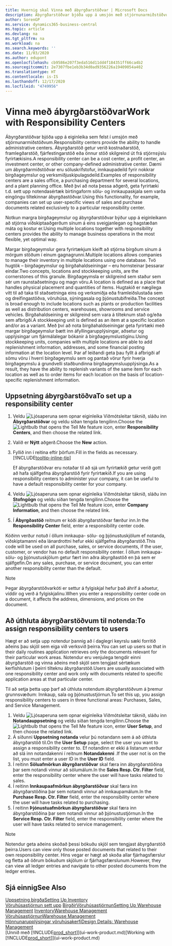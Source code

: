 ```yaml
---
title: Hvernig skal Vinna með ábyrgðarstöðvar | Microsoft Docs
description: Ábyrgðarstöðvar bjóða upp á umsjón með stjórnunarmiðstöðvum. Ábyrgðamiðstöð getur verið kostnaðarmiðstöð, hagnaðarmiðstöð, fjárfestingamiðstöð eða önnur fyrirtækisskilgreind stjórnunarmiðstöð.
author: SorenGP
ms.service: dynamics365-business-central
ms.topic: article
ms.devlang: na
ms.tgt_pltfrm: na
ms.workload: na
ms.search.keywords: ''
ms.date: 11/03/2020
ms.author: edupont
ms.openlocfilehash: cb9586e207f3eda516d11dd4f184351ff66ca4b2
ms.sourcegitcommit: 2e7307fbe1eb3b34d0ad9356226a19409054a402
ms.translationtype: HT
ms.contentlocale: is-IS
ms.lasthandoff: 12/17/2020
ms.locfileid: "4749956"
---
```

# <a name="work-with-responsibility-centers"></a><span data-ttu-id="17649-104">Vinna með ábyrgðarstöðvar</span><span class="sxs-lookup"><span data-stu-id="17649-104">Work with Responsibility Centers</span></span>

<span data-ttu-id="17649-105">Ábyrgðarstöðvar bjóða upp á eiginleika sem felst í umsjón með stjórnunarmiðstöðvum.</span><span class="sxs-lookup"><span data-stu-id="17649-105">Responsibility centers provide the ability to handle administrative centers.</span></span> <span data-ttu-id="17649-106">Ábyrgðarstöð getur verið kostnaðarstöð, framlegðarstöð, fjárfestingarstöð eða önnur stöð skilgreind út frá stjórnsýslu fyrirtækisins.</span><span class="sxs-lookup"><span data-stu-id="17649-106">A responsibility center can be a cost center, a profit center, an investment center, or other company-defined administrative center.</span></span> <span data-ttu-id="17649-107">Dæmi um ábyrgðarmiðstöðvar eru söluskrifstofur, innkaupadeild fyrir nokkrar birgðageymslur og verksmiðjuskipulagsdeild.</span><span class="sxs-lookup"><span data-stu-id="17649-107">Examples of responsibility centers are a sales office, a purchasing department for several locations, and a plant planning office.</span></span> <span data-ttu-id="17649-108">Með því að nota þessa aðgerð, geta fyrirtæki t.d. sett upp notendasértæk birtingaform sölu- og innkaupaskjala sem varða eingöngu tiltekinnar ábyrgðastöðvar.</span><span class="sxs-lookup"><span data-stu-id="17649-108">Using this functionality, for example, companies can set up user-specific views of sales and purchase documents related exclusively to a particular responsibility center.</span></span>  

<span data-ttu-id="17649-109">Notkun margra birgðageymslur og ábyrgðarstöðvar býður upp á eiginleikann að stjórna viðskiptaaðgerðum sínum á eins sveigjanlegan og hagstæðan máta og kostur er.</span><span class="sxs-lookup"><span data-stu-id="17649-109">Using multiple locations together with responsibility centers provides the ability to manage business operations in the most flexible, yet optimal way.</span></span>

<span data-ttu-id="17649-110">Margar birgðageymslur gera fyrirtækjum kleift að stjórna birgðum sínum á mörgum stöðum í einum gagnagrunni.</span><span class="sxs-lookup"><span data-stu-id="17649-110">Multiple locations allows companies to manage their inventory in multiple locations using one database.</span></span> <span data-ttu-id="17649-111">Tvö hugtök – birgðageymslur og birgðahaldseiningar – eru hornsteinar þessarar eindar.</span><span class="sxs-lookup"><span data-stu-id="17649-111">Two concepts, locations and stockkeeping units, are the cornerstones of this granule.</span></span> <span data-ttu-id="17649-112">Birgðageymsla er skilgreind sem staður sem sér um raunstaðsetningu og magn vöru.</span><span class="sxs-lookup"><span data-stu-id="17649-112">A location is defined as a place that handles physical placement and quantities of items.</span></span> <span data-ttu-id="17649-113">Hugtakið er nægilega vítt til að taka til staðsetninga eins og verksmiðja eða framleiðslustaða sem og dreifingastöðva, vöruhúsa, sýningasala og þjónustubifreiða.</span><span class="sxs-lookup"><span data-stu-id="17649-113">The concept is broad enough to include locations such as plants or production facilities as well as distribution centers, warehouses, showrooms and service vehicles.</span></span> <span data-ttu-id="17649-114">Birgðahaldseining er skilgreind sem vara á tilteknum stað og/eða sem afbrigði.</span><span class="sxs-lookup"><span data-stu-id="17649-114">A stockkeeping unit is defined as an item at a specific location and/or as a variant.</span></span> <span data-ttu-id="17649-115">Með því að nota birgðahaldseiningar geta fyrirtæki með margar birgðageymslur bætt inn áfyllingarupplýsingar, aðsetur og upplýsingar um fjármálalegar bókanir á birgðageymslustiginu.</span><span class="sxs-lookup"><span data-stu-id="17649-115">Using stockkeeping units, companies with multiple locations are able to add replenishment information, addresses, and some financial posting information at the location level.</span></span> <span data-ttu-id="17649-116">Þar af leiðandi geta þau fyllt á afbrigði af sömu vöru í hverri birgðageymslu sem og pantað vörur fyrir hverja birgðageymslu á grundvelli staðbundinna birgðageymsluupplýsinga.</span><span class="sxs-lookup"><span data-stu-id="17649-116">As a result, they have the ability to replenish variants of the same item for each location as well as to order items for each location on the basis of location-specific replenishment information.</span></span>  

## <a name="to-set-up-a-responsibility-center"></a><span data-ttu-id="17649-117">Uppsetning ábyrgðarstöðva</span><span class="sxs-lookup"><span data-stu-id="17649-117">To set up a responsibility center</span></span>

1. <span data-ttu-id="17649-118">Veldu ![Ljósaperuna sem opnar eiginleika Viðmótsleitar](media/ui-search/search_small.png "Segðu mér hvað þú vilt gera") táknið, sláðu inn **Ábyrgðarstöðvar** og veldu síðan tengda tengilinn.</span><span class="sxs-lookup"><span data-stu-id="17649-118">Choose the ![Lightbulb that opens the Tell Me feature](media/ui-search/search_small.png "Tell me what you want to do") icon, enter **Responsibility Centers**, and then choose the related link.</span></span>  
2. <span data-ttu-id="17649-119">Valið er **Nýtt** aðgerð.</span><span class="sxs-lookup"><span data-stu-id="17649-119">Choose the **New** action.</span></span>  
3. <span data-ttu-id="17649-120">Fyllið inn í reitina eftir þörfum.</span><span class="sxs-lookup"><span data-stu-id="17649-120">Fill in the fields as necessary.</span></span> [!INCLUDE[tooltip-inline-tip](includes/tooltip-inline-tip_md.md)]  

    <span data-ttu-id="17649-121">Ef ábyrgðarstöðvar eru notaðar til að sjá um fyrirtækið getur verið gott að hafa sjálfgefna ábyrgðarstöð fyrir fyrirtækið.</span><span class="sxs-lookup"><span data-stu-id="17649-121">If you are using responsibility centers to administer your company, it can be useful to have a default responsibility center for your company.</span></span>
4. <span data-ttu-id="17649-122">Veldu ![Ljósaperuna sem opnar eiginleika Viðmótsleitar](media/ui-search/search_small.png "Segðu mér hvað þú vilt gera") táknið, sláðu inn **Stofngögn** og veldu síðan tengda tengilinn.</span><span class="sxs-lookup"><span data-stu-id="17649-122">Choose the ![Lightbulb that opens the Tell Me feature](media/ui-search/search_small.png "Tell me what you want to do") icon, enter **Company Information**, and then choose the related link.</span></span>
5. <span data-ttu-id="17649-123">Í **Ábyrgðastöð** reitnum er kóði ábyrgðarstöðvar færður inn.</span><span class="sxs-lookup"><span data-stu-id="17649-123">In the **Responsibility Center** field, enter a responsibility center code.</span></span>

<span data-ttu-id="17649-124">Kóðinn verður notuð í öllum innkaupa- sölu- og þjónustuskjölum ef notanda, viðskiptamanni eða lánardrottni hefur ekki sjálfgefna ábyrgðarstöð.</span><span class="sxs-lookup"><span data-stu-id="17649-124">This code will be used on all purchase, sales, or service documents, if the user, customer, or vendor has no default responsibility center.</span></span> <span data-ttu-id="17649-125">Í öllum innkaupa- sölu- og þjónustuskjölum getur fært inn aðra ábyrgðastöð en þá sem er sjálfgefin.</span><span class="sxs-lookup"><span data-stu-id="17649-125">On any sales, purchase, or service document, you can enter another responsibility center than the default.</span></span>

> [!NOTE]  
> <span data-ttu-id="17649-126">Þegar ábyrgðarstöðvarkóti er settur á fylgiskjal hefur það áhrif á aðsetur, víddir og verð á fylgiskjalinu.</span><span class="sxs-lookup"><span data-stu-id="17649-126">When you enter a responsibility center code on a document, it affects the address, dimensions, and prices on the document.</span></span>  

## <a name="to-assign-responsibility-centers-to-users"></a><span data-ttu-id="17649-127">Að úthluta ábyrgðarstöðvum til notenda:</span><span class="sxs-lookup"><span data-stu-id="17649-127">To assign responsibility centers to users</span></span>

<span data-ttu-id="17649-128">Hægt er að setja upp notendur þannig að í daglegri keyrslu sæki forritið aðeins þau skjöl sem eiga við verksvið þeirra.</span><span class="sxs-lookup"><span data-stu-id="17649-128">You can set up users so that in their daily routines application retrieves only the documents relevant for their particular work areas.</span></span> <span data-ttu-id="17649-129">Notendur eru venjulega tengdir einni ábyrgðarstöð og vinna aðeins með skjöl sem tengjast sértækum kerfishlutum í þeirri tilteknu ábyrgðarstöð.</span><span class="sxs-lookup"><span data-stu-id="17649-129">Users are usually associated with one responsibility center and work only with documents related to specific application areas at that particular center.</span></span>  

<span data-ttu-id="17649-130">Til að setja þetta upp þarf að úthluta notendum ábyrgðarstöðvum á þremur grunnsvæðum: Innkaup, sala og þjónustustjórnun.</span><span class="sxs-lookup"><span data-stu-id="17649-130">To set this up, you assign responsibility centers to users in three functional areas: Purchases, Sales, and Service Management.</span></span>  

1. <span data-ttu-id="17649-131">Veldu ![Ljósaperuna sem opnar eiginleika Viðmótsleitar](media/ui-search/search_small.png "Segðu mér hvað þú vilt gera") táknið, sláðu inn **Notandauppsetning** og veldu síðan tengda tengilinn.</span><span class="sxs-lookup"><span data-stu-id="17649-131">Choose the ![Lightbulb that opens the Tell Me feature](media/ui-search/search_small.png "Tell me what you want to do") icon, enter **User Setup**, and then choose the related link.</span></span>  
2. <span data-ttu-id="17649-132">Á síðunni **Uppsetning notanda** velur þú notandann sem á að úthluta ábyrgðarstöð til.</span><span class="sxs-lookup"><span data-stu-id="17649-132">On the **User Setup** page, select the user you want to assign a responsibility center to.</span></span> <span data-ttu-id="17649-133">Ef notandinn er ekki á listanum verður að slá inn notandakenni í reitnum **Notandakenni** .</span><span class="sxs-lookup"><span data-stu-id="17649-133">If the user not is on the list, you must enter a user ID in the **User ID** field.</span></span>  
3. <span data-ttu-id="17649-134">Í reitinn **Söluafmörkun ábyrgðarstöðvar** skal færa inn ábyrgðarstöðina þar sem notandi vinnur að sölumálum.</span><span class="sxs-lookup"><span data-stu-id="17649-134">In the **Sales Resp. Ctr. Filter** field, enter the responsibility center where the user will have tasks related to sales.</span></span>  
4. <span data-ttu-id="17649-135">Í reitinn **Innkaupaafmörkun ábyrgðarstöðvar** skal færa inn ábyrgðarstöðina þar sem notandi vinnur að innkaupamálum.</span><span class="sxs-lookup"><span data-stu-id="17649-135">In the **Purchase Resp. Ctr. Filter** field, enter the responsibility center where the user will have tasks related to purchasing.</span></span>  
5. <span data-ttu-id="17649-136">Í reitinn **Þjónustuafmörkun ábyrgðarstöðvar** skal færa inn ábyrgðarstöðina þar sem notandi vinnur að þjónustustjórnun.</span><span class="sxs-lookup"><span data-stu-id="17649-136">In the **Service Resp. Ctr. Filter** field, enter the responsibility center where the user will have tasks related to service management.</span></span>  

> [!NOTE]  
> <span data-ttu-id="17649-137">Notendur geta aðeins skoðað þessi bókuðu skjöl sem tengjast ábyrgðarstöð þeirra.</span><span class="sxs-lookup"><span data-stu-id="17649-137">Users can view only those posted documents that related to their own responsibility center.</span></span> <span data-ttu-id="17649-138">Hins vegar er hægt að skoða allar fjárhagsfærslur og fletta að öðrum bókuðum skjölum úr fjárhagsfærslunum.</span><span class="sxs-lookup"><span data-stu-id="17649-138">However, they can view all ledger entries and navigate to other posted documents from the ledger entries.</span></span>

## <a name="see-also"></a><span data-ttu-id="17649-139">Sjá einnig</span><span class="sxs-lookup"><span data-stu-id="17649-139">See Also</span></span>

[<span data-ttu-id="17649-140">Uppsetning birgða</span><span class="sxs-lookup"><span data-stu-id="17649-140">Setting Up Inventory</span></span>](inventory-setup-inventory.md)  
<span data-ttu-id="17649-141">[Vöruhúsastjórnun sett upp](warehouse-setup-warehouse.md)
[Birgðir](inventory-manage-inventory.md)[Vöruhúsastjórnun](warehouse-manage-warehouse.md)</span><span class="sxs-lookup"><span data-stu-id="17649-141">[Setting Up Warehouse Management](warehouse-setup-warehouse.md)
[Inventory](inventory-manage-inventory.md)[Warehouse Management](warehouse-manage-warehouse.md)</span></span>  
[<span data-ttu-id="17649-142">Vöruhúsastjórnun</span><span class="sxs-lookup"><span data-stu-id="17649-142">Warehouse Management</span></span>](warehouse-manage-warehouse.md)  
[<span data-ttu-id="17649-143">Hönnunarupplýsingar vöruhúsakerfi</span><span class="sxs-lookup"><span data-stu-id="17649-143">Design Details: Warehouse Management</span></span>](design-details-warehouse-management.md)  
<span data-ttu-id="17649-144">[Unnið með [!INCLUDE[prod_short](includes/prod_short.md)]](ui-work-product.md)</span><span class="sxs-lookup"><span data-stu-id="17649-144">[Working with [!INCLUDE[prod_short](includes/prod_short.md)]](ui-work-product.md)</span></span>  
